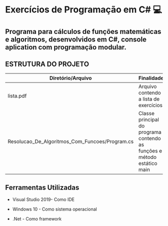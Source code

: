 # Exercícios de Programação em C# 💻 

## Programa para cálculos de funções matemáticas e algoritmos, desenvolvidos em C#, console aplication com programação modular.

## ESTRUTURA DO PROJETO 

| Diretório/Arquivo                    	| Finalidade       	                                                                                        | 
|------------------------------	|---------------------------------------------------------------------------------------------------------- |
| lista.pdf	| Arquivo contendo a lista de exercícios   | 
| Resolucao_De_Algoritmos_Com_Funcoes/Program.cs| Classe principal do programa contendo as funções e método estático main	
    	


## Ferramentas Utilizadas

* Visual Studio 2019- Como IDE

* Windows 10 - Como sistema operacional

* .Net - Como framework
